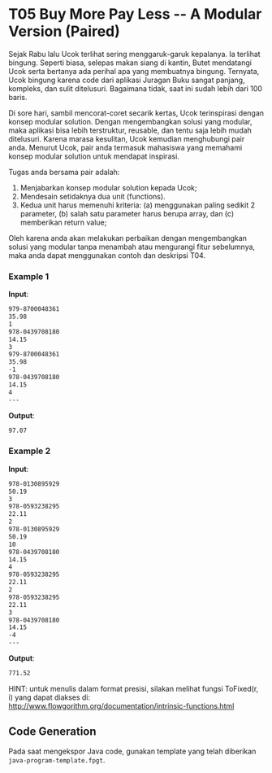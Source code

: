 # T05 Buy More Pay Less -- A Modular Version (Paired)

Sejak Rabu lalu Ucok terlihat sering menggaruk-garuk kepalanya. Ia terlihat bingung. Seperti biasa, selepas makan siang di kantin, Butet mendatangi Ucok serta bertanya ada perihal apa yang membuatnya bingung. Ternyata, Ucok bingung karena code dari aplikasi Juragan Buku sangat panjang, kompleks, dan sulit ditelusuri. Bagaimana tidak, saat ini sudah lebih dari 100 baris.

Di sore hari, sambil mencorat-coret secarik kertas, Ucok terinspirasi dengan konsep modular solution. Dengan mengembangkan solusi yang modular, maka aplikasi bisa lebih terstruktur, reusable, dan tentu saja lebih mudah ditelusuri. Karena marasa kesulitan, Ucok kemudian menghubungi pair anda. Menurut Ucok, pair anda termasuk mahasiswa yang memahami konsep modular solution untuk mendapat inspirasi.

Tugas anda bersama pair adalah:
1. Menjabarkan konsep modular solution kepada Ucok;
2. Mendesain setidaknya dua unit (functions).
3. Kedua unit harus memenuhi kriteria: (a) menggunakan paling sedikit 2 parameter, (b) salah satu parameter harus berupa array, dan (c) memberikan return value;

Oleh karena anda akan melakukan perbaikan dengan mengembangkan solusi yang modular tanpa menambah atau mengurangi fitur sebelumnya, maka anda dapat menggunakan contoh dan deskripsi T04.

### Example 1

**Input**:
```bash
979-8700048361
35.98
1
978-0439708180
14.15
3
979-8700048361
35.98
-1
978-0439708180
14.15
4
---

```

**Output**:
```bash
97.07

```

### Example 2

**Input**:
```bash
978-0130895929
50.19
3
978-0593238295
22.11
2
978-0130895929
50.19
10
978-0439708180
14.15
4
978-0593238295
22.11
2
978-0593238295
22.11
3
978-0439708180
14.15
-4
---

```

**Output**:
```bash
771.52

```

HINT: untuk menulis dalam format presisi, silakan melihat fungsi ToFixed(r, i) yang dapat diakses di: http://www.flowgorithm.org/documentation/intrinsic-functions.html 

## Code Generation

Pada saat mengekspor Java code, gunakan template yang telah diberikan ```java-program-template.fpgt```.